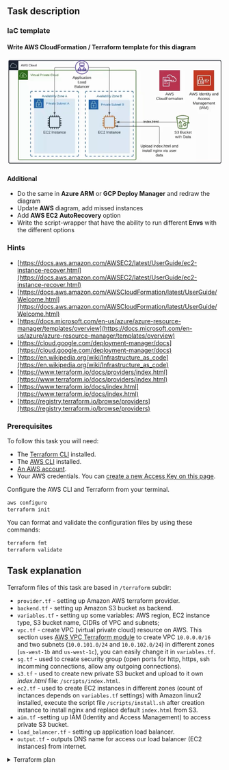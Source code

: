 ## Task description

### IaC template

#### Write AWS CloudFormation / Terraform template for this diagram

![IaC diagram](task6_diagram.png)

#### Additional

- Do the same in **Azure ARM** or **GCP Deploy Manager** and redraw the diagram
- Update **AWS** diagram, add missed instances
- Add **AWS EC2** **AutoRecovery** option
- Write the script-wrapper that have the ability to run different **Envs** with the different options

### Hints

- [https://docs.aws.amazon.com/AWSEC2/latest/UserGuide/ec2-instance-recover.html](https://docs.aws.amazon.com/AWSEC2/latest/UserGuide/ec2-instance-recover.html)
- [https://docs.aws.amazon.com/AWSCloudFormation/latest/UserGuide/Welcome.html](https://docs.aws.amazon.com/AWSCloudFormation/latest/UserGuide/Welcome.html)
- [https://docs.microsoft.com/en-us/azure/azure-resource-manager/templates/overview](https://docs.microsoft.com/en-us/azure/azure-resource-manager/templates/overview)
- [https://cloud.google.com/deployment-manager/docs](https://cloud.google.com/deployment-manager/docs)
- [https://en.wikipedia.org/wiki/Infrastructure_as_code](https://en.wikipedia.org/wiki/Infrastructure_as_code)
- [https://www.terraform.io/docs/providers/index.html](https://www.terraform.io/docs/providers/index.html)
- [https://www.terraform.io/docs/index.html](https://www.terraform.io/docs/index.html)
- [https://registry.terraform.io/browse/providers](https://registry.terraform.io/browse/providers)

### Prerequisites

To follow this task you will need:

- The [Terraform CLI](https://www.terraform.io/downloads.html) installed.
- The [AWS CLI](https://docs.aws.amazon.com/cli/latest/userguide/install-cliv2.html) installed.
- [An AWS account](https://aws.amazon.com/free/).
- Your AWS credentials. You can [create a new Access Key on this page](https://console.aws.amazon.com/iam/home?#/security_credentials).

Configure the AWS CLI and Terraform from your terminal.

```
aws configure
terraform init
```

You can format and validate the configuration files by using these commands:

```
terraform fmt
terraform validate
```

## Task explanation

Terraform files of this task are based in `/terraform` subdir:

- `provider.tf` - setting up Amazon AWS terraform provider.
- `backend.tf` - setting up Amazon S3 bucket as backend.
- `variables.tf` - setting up some variables: AWS region, EC2 instance type, S3 bucket name, CIDRs of VPC and subnets;
- `vpc.tf` - create VPC (virtual private cloud) resource on AWS. This section uses [AWS VPC Terraform module](https://github.com/terraform-aws-modules/terraform-aws-vpc) to create VPC `10.0.0.0/16` and two subnets (`10.0.101.0/24` and `10.0.102.0/24`) in different zones (`us-west-1b` and `us-west-1c`), you can easily change it in `variables.tf`.
- `sg.tf` - used to create security group (open ports for http, https, ssh incomming connections, allow any outgoing connections).
- `s3.tf` - used to create new private S3 bucket and upload to it own _index.html_ file: `/scripts/index.html`.
- `ec2.tf` - used to create EC2 instances in different zones (count of inctances depends on `variables.tf` settings) with Amazon linux2 installed, execute the script file `/scripts/install.sh` after creation instance to install nginx and replace default `index.html` from S3.
- `aim.tf` -setting up IAM (Identity and Access Management) to access private S3 bucket.
- `load_balancer.tf` - setting up application load balancer.
- `output.tf` - outputs DNS name for access our load balancer (EC2 instances) from internet.

<details>
    <summary>Terraform plan</summary>
    Note: Objects have changed outside of Terraform
    Terraform detected the following changes made outside of Terraform since the last "terraform apply":

    # aws_instance.compute_nodes[0] has been changed
    ~ resource "aws_instance" "compute_nodes" {
            id                                   = "i-070c5701f20a9f2bf"
        ~ security_groups                      = [
            - "sg-0b2246979a4c34ec0",
            ]
            tags                                 = {
                "Name" = "my-compute-node-0"
            }
            # (29 unchanged attributes hidden)





            # (5 unchanged blocks hidden)
        }
    # aws_instance.compute_nodes[1] has been changed
    ~ resource "aws_instance" "compute_nodes" {
            id                                   = "i-0468099a6c1d58e9b"
        ~ security_groups                      = [
            - "sg-0b2246979a4c34ec0",
            ]
            tags                                 = {
                "Name" = "my-compute-node-1"
            }
            # (29 unchanged attributes hidden)





            # (5 unchanged blocks hidden)
        }
    # local_file.ec2_private_key has been deleted
    - resource "local_file" "ec2_private_key" {
        - content              = (sensitive) -> null
        - directory_permission = "0777" -> null
        - file_permission      = "0777" -> null
        - filename             = "./ec2_private_key.pem" -> null
        - id                   = "ebd8f10825bc396947ba20af161a5daa062aeeb2" -> null
        }

    Unless you have made equivalent changes to your configuration, or ignored the relevant attributes using ignore_changes, the following plan may include actions to undo or respond to these changes.

    ─────────────────────────────────────────────────────────────────────────────────────────────────────────────────────────────────────────────────────────────────────────────────────────────────────────────────────────────────────────────────────────────────────────────────────────────────────────────────────────

    Terraform used the selected providers to generate the following execution plan. Resource actions are indicated with the following symbols:
    + create
    ~ update in-place
    -/+ destroy and then create replacement

    Terraform will perform the following actions:

    # aws_instance.compute_nodes[0] must be replaced
    -/+ resource "aws_instance" "compute_nodes" {
        ~ ami                                  = "ami-02f24ad9a1d24a799" -> "ami-0ed05376b59b90e46" # forces replacement
        ~ arn                                  = "arn:aws:ec2:us-west-1:398332759214:instance/i-070c5701f20a9f2bf" -> (known after apply)
        ~ associate_public_ip_address          = true -> (known after apply)
        ~ availability_zone                    = "us-west-1b" -> (known after apply)
        ~ cpu_core_count                       = 1 -> (known after apply)
        ~ cpu_threads_per_core                 = 1 -> (known after apply)
        - disable_api_termination              = false -> null
        - ebs_optimized                        = false -> null
        - hibernation                          = false -> null
        + host_id                              = (known after apply)
        ~ id                                   = "i-070c5701f20a9f2bf" -> (known after apply)
        ~ instance_initiated_shutdown_behavior = "stop" -> (known after apply)
        ~ instance_state                       = "running" -> (known after apply)
        ~ ipv6_address_count                   = 0 -> (known after apply)
        ~ ipv6_addresses                       = [] -> (known after apply)
        - monitoring                           = false -> null
        + outpost_arn                          = (known after apply)
        + password_data                        = (known after apply)
        + placement_group                      = (known after apply)
        ~ primary_network_interface_id         = "eni-0e3472fad3a13bb05" -> (known after apply)
        ~ private_dns                          = "ip-10-0-101-245.us-west-1.compute.internal" -> (known after apply)
        ~ private_ip                           = "10.0.101.245" -> (known after apply)
        + public_dns                           = (known after apply)
        ~ public_ip                            = "54.241.137.137" -> (known after apply)
        ~ secondary_private_ips                = [] -> (known after apply)
        ~ security_groups                      = [ # forces replacement
            + "sg-0b2246979a4c34ec0",
            ]
            tags                                 = {
                "Name" = "my-compute-node-0"
            }
        ~ tenancy                              = "default" -> (known after apply)
        ~ user_data                            = "f211d78eb140c49ba7b42cd4ad3474db26cb7426" -> "c0b5ab9681e8c37c26ebdf4d3e065a82860b7f64" # forces replacement
        ~ vpc_security_group_ids               = [
            - "sg-0b2246979a4c34ec0",
            ] -> (known after apply)
            # (7 unchanged attributes hidden)

        ~ capacity_reservation_specification {
            ~ capacity_reservation_preference = "open" -> (known after apply)

            + capacity_reservation_target {
                + capacity_reservation_id = (known after apply)
                }
            }

        - credit_specification {
            - cpu_credits = "standard" -> null
            }

        + ebs_block_device {
            + delete_on_termination = (known after apply)
            + device_name           = (known after apply)
            + encrypted             = (known after apply)
            + iops                  = (known after apply)
            + kms_key_id            = (known after apply)
            + snapshot_id           = (known after apply)
            + tags                  = (known after apply)
            + throughput            = (known after apply)
            + volume_id             = (known after apply)
            + volume_size           = (known after apply)
            + volume_type           = (known after apply)
            }

        ~ enclave_options {
            ~ enabled = false -> (known after apply)
            }

        + ephemeral_block_device {
            + device_name  = (known after apply)
            + no_device    = (known after apply)
            + virtual_name = (known after apply)
            }

        ~ metadata_options {
            ~ http_endpoint               = "enabled" -> (known after apply)
            ~ http_put_response_hop_limit = 1 -> (known after apply)
            ~ http_tokens                 = "optional" -> (known after apply)
            }

        + network_interface {
            + delete_on_termination = (known after apply)
            + device_index          = (known after apply)
            + network_interface_id  = (known after apply)
            }

        ~ root_block_device {
            ~ delete_on_termination = true -> (known after apply)
            ~ device_name           = "/dev/xvda" -> (known after apply)
            ~ encrypted             = false -> (known after apply)
            ~ iops                  = 100 -> (known after apply)
            + kms_key_id            = (known after apply)
            ~ tags                  = {} -> (known after apply)
            ~ throughput            = 0 -> (known after apply)
            ~ volume_id             = "vol-0c97f1ab2deccdae0" -> (known after apply)
            ~ volume_size           = 8 -> (known after apply)
            ~ volume_type           = "gp2" -> (known after apply)
            }
        }

    # aws_instance.compute_nodes[1] must be replaced
    -/+ resource "aws_instance" "compute_nodes" {
        ~ ami                                  = "ami-02f24ad9a1d24a799" -> "ami-0ed05376b59b90e46" # forces replacement
        ~ arn                                  = "arn:aws:ec2:us-west-1:398332759214:instance/i-0468099a6c1d58e9b" -> (known after apply)
        ~ associate_public_ip_address          = true -> (known after apply)
        ~ availability_zone                    = "us-west-1c" -> (known after apply)
        ~ cpu_core_count                       = 1 -> (known after apply)
        ~ cpu_threads_per_core                 = 1 -> (known after apply)
        - disable_api_termination              = false -> null
        - ebs_optimized                        = false -> null
        - hibernation                          = false -> null
        + host_id                              = (known after apply)
        ~ id                                   = "i-0468099a6c1d58e9b" -> (known after apply)
        ~ instance_initiated_shutdown_behavior = "stop" -> (known after apply)
        ~ instance_state                       = "running" -> (known after apply)
        ~ ipv6_address_count                   = 0 -> (known after apply)
        ~ ipv6_addresses                       = [] -> (known after apply)
        - monitoring                           = false -> null
        + outpost_arn                          = (known after apply)
        + password_data                        = (known after apply)
        + placement_group                      = (known after apply)
        ~ primary_network_interface_id         = "eni-099d5c2dee722c040" -> (known after apply)
        ~ private_dns                          = "ip-10-0-102-127.us-west-1.compute.internal" -> (known after apply)
        ~ private_ip                           = "10.0.102.127" -> (known after apply)
        + public_dns                           = (known after apply)
        ~ public_ip                            = "54.215.205.68" -> (known after apply)
        ~ secondary_private_ips                = [] -> (known after apply)
        ~ security_groups                      = [ # forces replacement
            + "sg-0b2246979a4c34ec0",
            ]
            tags                                 = {
                "Name" = "my-compute-node-1"
            }
        ~ tenancy                              = "default" -> (known after apply)
        ~ user_data                            = "f211d78eb140c49ba7b42cd4ad3474db26cb7426" -> "c0b5ab9681e8c37c26ebdf4d3e065a82860b7f64" # forces replacement
        ~ vpc_security_group_ids               = [
            - "sg-0b2246979a4c34ec0",
            ] -> (known after apply)
            # (7 unchanged attributes hidden)

        ~ capacity_reservation_specification {
            ~ capacity_reservation_preference = "open" -> (known after apply)

            + capacity_reservation_target {
                + capacity_reservation_id = (known after apply)
                }
            }

        - credit_specification {
            - cpu_credits = "standard" -> null
            }

        + ebs_block_device {
            + delete_on_termination = (known after apply)
            + device_name           = (known after apply)
            + encrypted             = (known after apply)
            + iops                  = (known after apply)
            + kms_key_id            = (known after apply)
            + snapshot_id           = (known after apply)
            + tags                  = (known after apply)
            + throughput            = (known after apply)
            + volume_id             = (known after apply)
            + volume_size           = (known after apply)
            + volume_type           = (known after apply)
            }

        ~ enclave_options {
            ~ enabled = false -> (known after apply)
            }

        + ephemeral_block_device {
            + device_name  = (known after apply)
            + no_device    = (known after apply)
            + virtual_name = (known after apply)
            }

        ~ metadata_options {
            ~ http_endpoint               = "enabled" -> (known after apply)
            ~ http_put_response_hop_limit = 1 -> (known after apply)
            ~ http_tokens                 = "optional" -> (known after apply)
            }

        + network_interface {
            + delete_on_termination = (known after apply)
            + device_index          = (known after apply)
            + network_interface_id  = (known after apply)
            }

        ~ root_block_device {
            ~ delete_on_termination = true -> (known after apply)
            ~ device_name           = "/dev/xvda" -> (known after apply)
            ~ encrypted             = false -> (known after apply)
            ~ iops                  = 100 -> (known after apply)
            + kms_key_id            = (known after apply)
            ~ tags                  = {} -> (known after apply)
            ~ throughput            = 0 -> (known after apply)
            ~ volume_id             = "vol-01459f2a9841f1866" -> (known after apply)
            ~ volume_size           = 8 -> (known after apply)
            ~ volume_type           = "gp2" -> (known after apply)
            }
        }

    # aws_lb_target_group_attachment.target_registration[0] must be replaced
    -/+ resource "aws_lb_target_group_attachment" "target_registration" {
        ~ id               = "arn:aws:elasticloadbalancing:us-west-1:398332759214:targetgroup/my-target-group/9e5c939358faeefb-20210705160850200800000002" -> (known after apply)
        ~ target_id        = "i-070c5701f20a9f2bf" -> (known after apply) # forces replacement
            # (2 unchanged attributes hidden)
        }

    # aws_lb_target_group_attachment.target_registration[1] must be replaced
    -/+ resource "aws_lb_target_group_attachment" "target_registration" {
        ~ id               = "arn:aws:elasticloadbalancing:us-west-1:398332759214:targetgroup/my-target-group/9e5c939358faeefb-20210705160850113100000001" -> (known after apply)
        ~ target_id        = "i-0468099a6c1d58e9b" -> (known after apply) # forces replacement
            # (2 unchanged attributes hidden)
        }

    # aws_s3_bucket_object.file_upload will be updated in-place
    ~ resource "aws_s3_bucket_object" "file_upload" {
        ~ etag               = "870c2d9c40fa2581b74d99f7103e427f" -> "e72b88c45ce2815a5bd2f84fb84fc526"
            id                 = "index.html"
            tags               = {}
        + version_id         = (known after apply)
            # (10 unchanged attributes hidden)
        }

    # local_file.ec2_private_key will be created
    + resource "local_file" "ec2_private_key" {
        + content              = (sensitive)
        + directory_permission = "0777"
        + file_permission      = "0777"
        + filename             = "./ec2_private_key.pem"
        + id                   = (known after apply)
        }

</details>
